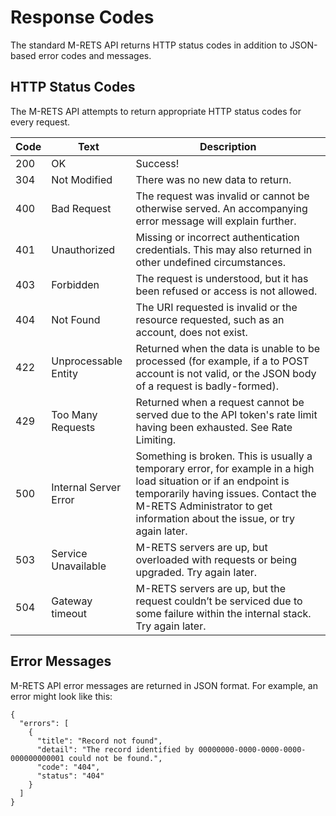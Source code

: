 # Response Codes

The standard M-RETS API returns HTTP status codes in addition to JSON-based error codes and messages.

## HTTP Status Codes

The M-RETS API attempts to return appropriate HTTP status codes for every request.

| Code | Text                  | Description                                                                                                                                                                                                                                                                                                |
| ---- | --------------------- | ---------------------------------------------------------------------------------------------------------------------------------------------------------------------------------------------------------------------------------------------------------------------------------------------------------- |
| 200  | OK                    | Success!                                                                                                                                                                                                                                                                                                   |
| 304  | Not Modified          | There was no new data to return.                                                                                                                                                                                                                                                                           |
| 400  | Bad Request           | The request was invalid or cannot be otherwise served. An accompanying error message will explain further.                                                                                                                                                                                                 |
| 401  | Unauthorized          | Missing or incorrect authentication credentials. This may also returned in other undefined circumstances.                                                                                                                                                                                                  |
| 403  | Forbidden             | The request is understood, but it has been refused or access is not allowed. |
| 404  | Not Found             | The URI requested is invalid or the resource requested, such as an account, does not exist.                                                                                                                                                                                                                |
| 422  | Unprocessable Entity  | Returned when the data is unable to be processed (for example, if a to POST account is not valid, or the JSON body of a request is badly-formed). |
| 429  | Too Many Requests| Returned when a request cannot be served due to the API token's rate limit having been exhausted. See Rate Limiting. |
| 500  | Internal Server Error | Something is broken. This is usually a temporary error, for example in a high load situation or if an endpoint is temporarily having issues. Contact the M-RETS Administrator to get information about the issue, or try again later.                                                                      |
| 503  | Service Unavailable   | M-RETS servers are up, but overloaded with requests or being upgraded. Try again later.                                                                                                                                                                                                                                 |
| 504  | Gateway timeout       | M-RETS servers are up, but the request couldn’t be serviced due to some failure within the internal stack. Try again later.                                                                                                                                                                         |

## Error Messages

M-RETS API error messages are returned in JSON format. For example, an error might look like this:

```
{
  "errors": [
    {
      "title": "Record not found",
      "detail": "The record identified by 00000000-0000-0000-0000-000000000001 could not be found.",
      "code": "404",
      "status": "404"
    }
  ]
}
```

